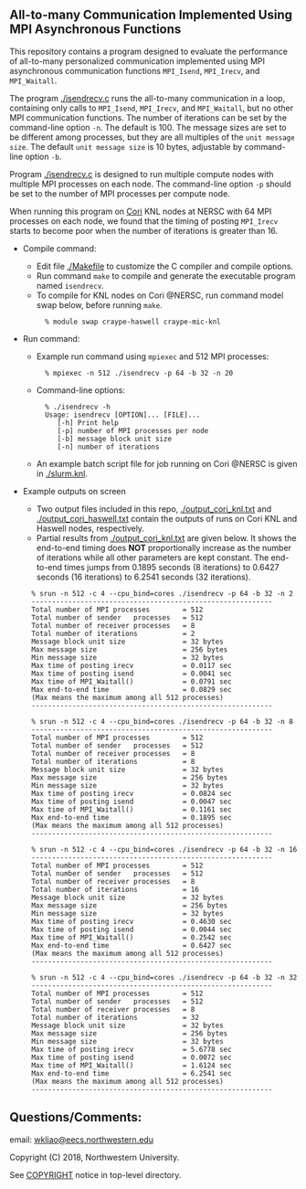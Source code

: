 ## All-to-many Communication Implemented Using MPI Asynchronous Functions

This repository contains a program designed to evaluate the performance of
all-to-many personalized communication implemented using MPI asynchronous
communication functions `MPI_Isend`, `MPI_Irecv`, and `MPI_Waitall`.

The program [./isendrecv.c](isendrecv.c) runs the all-to-many communication in
a loop, containing only calls to `MPI_Isend`, `MPI_Irecv`, and `MPI_Waitall`,
but no other MPI communication functions. The number of iterations can be set
by the command-line option `-n`. The default is 100. The message sizes are set
to be different among processes, but they are all multiples of the `unit
message size`. The default `unit message size` is 10 bytes, adjustable by
command-line option `-b`.

Program [./isendrecv.c](isendrecv.c) is designed to run multiple compute nodes
with multiple MPI processes on each node. The command-line option `-p` should
be set to the number of MPI processes per compute node.

When running this program on
[Cori](http://www.nersc.gov/users/computational-systems/cori) KNL nodes at
NERSC with 64 MPI processes on each node, we found that the timing of posting
`MPI_Irecv` starts to become poor when the number of iterations is greater than
16.

* Compile command:
  * Edit file [./Makefile](Makefile) to customize the C compiler and compile
    options.
  * Run command `make` to compile and generate the executable program named
    `isendrecv`.
  * To compile for KNL nodes on Cori @NERSC, run command model swap below,
    before running `make`.
    ```
      % module swap craype-haswell craype-mic-knl
    ```
* Run command:
  * Example run command using `mpiexec` and 512 MPI processes:
    ```
      % mpiexec -n 512 ./isendrecv -p 64 -b 32 -n 20
    ```
  * Command-line options:
    ```
      % ./isendrecv -h
      Usage: isendrecv [OPTION]... [FILE]...
         [-h] Print help
         [-p] number of MPI processes per node
         [-b] message block unit size
         [-n] number of iterations
    ```
  * An example batch script file for job running on Cori @NERSC is given in
    [./slurm.knl](slurm.knl).

* Example outputs on screen
  * Two output files included in this repo,
    [./output_cori_knl.txt](output_cori_knl.txt) and
    [./output_cori_haswell.txt](output_cori_haswell.txt) contain the outputs of
    runs on Cori KNL and Haswell nodes, respectively.
  * Partial results from  [./output_cori_knl.txt](output_cori_knl.txt) are
    given below. It shows the end-to-end timing does **NOT** proportionally
    increase as the number of iterations while all other parameters are kept
    constant. The end-to-end times jumps from 0.1895 seconds (8 iterations) to
    0.6427 seconds (16 iterations) to 6.2541 seconds (32 iterations).
  ```
    % srun -n 512 -c 4 --cpu_bind=cores ./isendrecv -p 64 -b 32 -n 2
    -----------------------------------------------------------
    Total number of MPI processes        = 512
    Total number of sender   processes   = 512
    Total number of receiver processes   = 8
    Total number of iterations           = 2
    Message block unit size              = 32 bytes
    Max message size                     = 256 bytes
    Min message size                     = 32 bytes
    Max time of posting irecv            = 0.0117 sec
    Max time of posting isend            = 0.0041 sec
    Max time of MPI_Waitall()            = 0.0791 sec
    Max end-to-end time                  = 0.0829 sec
    (Max means the maximum among all 512 processes)
    -----------------------------------------------------------

    % srun -n 512 -c 4 --cpu_bind=cores ./isendrecv -p 64 -b 32 -n 8
    -----------------------------------------------------------
    Total number of MPI processes        = 512
    Total number of sender   processes   = 512
    Total number of receiver processes   = 8
    Total number of iterations           = 8
    Message block unit size              = 32 bytes
    Max message size                     = 256 bytes
    Min message size                     = 32 bytes
    Max time of posting irecv            = 0.0824 sec
    Max time of posting isend            = 0.0047 sec
    Max time of MPI_Waitall()            = 0.1161 sec
    Max end-to-end time                  = 0.1895 sec
    (Max means the maximum among all 512 processes)
    -----------------------------------------------------------

    % srun -n 512 -c 4 --cpu_bind=cores ./isendrecv -p 64 -b 32 -n 16
    -----------------------------------------------------------
    Total number of MPI processes        = 512
    Total number of sender   processes   = 512
    Total number of receiver processes   = 8
    Total number of iterations           = 16
    Message block unit size              = 32 bytes
    Max message size                     = 256 bytes
    Min message size                     = 32 bytes
    Max time of posting irecv            = 0.4630 sec
    Max time of posting isend            = 0.0044 sec
    Max time of MPI_Waitall()            = 0.2542 sec
    Max end-to-end time                  = 0.6427 sec
    (Max means the maximum among all 512 processes)
    -----------------------------------------------------------

    % srun -n 512 -c 4 --cpu_bind=cores ./isendrecv -p 64 -b 32 -n 32
    -----------------------------------------------------------
    Total number of MPI processes        = 512
    Total number of sender   processes   = 512
    Total number of receiver processes   = 8
    Total number of iterations           = 32
    Message block unit size              = 32 bytes
    Max message size                     = 256 bytes
    Min message size                     = 32 bytes
    Max time of posting irecv            = 5.6778 sec
    Max time of posting isend            = 0.0072 sec
    Max time of MPI_Waitall()            = 1.6124 sec
    Max end-to-end time                  = 6.2541 sec
    (Max means the maximum among all 512 processes)
    -----------------------------------------------------------
  ```

## Questions/Comments:
email: wkliao@eecs.northwestern.edu

Copyright (C) 2018, Northwestern University.

See [COPYRIGHT](COPYRIGHT) notice in top-level directory.

